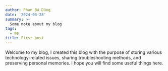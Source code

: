 ```yaml
---
author: Phan Bá Dũng
date: '2024-03-28'
summary: >-
  Some note about my blog
tags: 
  - me
title: First post
---
```


Welcome to my blog, I created this blog with the purpose of storing various technology-related issues, sharing troubleshooting methods, and preserving personal memories.
I hope you will find some useful things here.